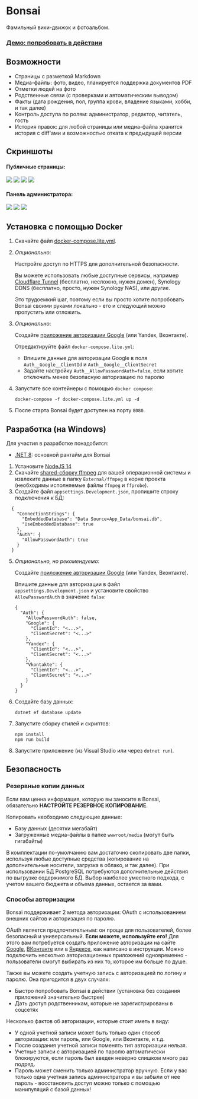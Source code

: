 # Bonsai

Фамильный вики-движок и фотоальбом.

### [Демо: попробовать в действии](https://bonsai.kirillorlov.pro)

## Возможности

* Страницы с разметкой Markdown
* Медиа-файлы: фото, видео, планируется поддержка документов PDF
* Отметки людей на фото
* Родственные связи (с проверками и автоматическим выводом)
* Факты (дата рождения, пол, группа крови, владение языками, хобби, и так далее)
* Контроль доступа по ролям: администратор, редактор, читатель, гость
* История правок: для любой страницы или медиа-файла хранится история с diff'ами и возможностью отката к предыдущей версии

## Скриншоты

#### Публичные страницы:

<a href="https://github.com/impworks/bonsai/assets/604496/151719f8-3396-4d6a-b24a-ba0a525cf04b"><img src="https://github.com/impworks/bonsai/assets/604496/921baf97-ad71-4c7f-b9b5-2d0c9d8f069f" /></a>
<a href="https://github.com/impworks/bonsai/assets/604496/da6794b1-a8ca-4128-939b-7b55ea60e5b1"><img src="https://github.com/impworks/bonsai/assets/604496/93defa8b-c1e3-4e57-a59f-492643da54b4" /></a>
<a href="https://github.com/impworks/bonsai/assets/604496/56b90464-9055-4028-a060-84f490015894"><img src="https://github.com/impworks/bonsai/assets/604496/cc45cdd2-0fdb-42c2-96ba-14d7fbaf637f" /></a>
<a href="https://github.com/impworks/bonsai/assets/604496/631f4ab8-cde5-4359-b0f5-3bc47edb3856"><img src="https://github.com/impworks/bonsai/assets/604496/0b31dd07-c604-46da-a2d0-9c0b8cc57260" /></a>

#### Панель администратора:

<a href="https://github.com/impworks/bonsai/assets/604496/dad5420d-14bc-4fa9-93f4-75b530d8ee69"><img src="https://github.com/impworks/bonsai/assets/604496/0d337339-8116-4b4a-9640-33d66778e827" /></a>
<a href="https://github.com/impworks/bonsai/assets/604496/8423d10f-79fd-45bf-8cd5-bcc69cd11607"><img src="https://github.com/impworks/bonsai/assets/604496/6dce3e19-0f58-422e-a4d7-a1ddc423ba1d" /></a>
<a href="https://github.com/impworks/bonsai/assets/604496/9b7e8166-38f9-48fc-a529-4bd99a1a2a35"><img src="https://github.com/impworks/bonsai/assets/604496/29ded387-8b30-48c9-9f31-0d3a2151f3c9" /></a>

## Установка с помощью Docker
1. Скачайте файл [docker-compose.lite.yml](docker-compose.lite.yml).

2. _Опционально_: 

    Настройте доступ по HTTPS для дополнительной безопасности.

    Вы можете использовать любые доступные сервисы, например [Cloudflare Tunnel](https://github.com/impworks/bonsai/wiki/%D0%9D%D0%B0%D1%81%D1%82%D1%80%D0%BE%D0%B9%D0%BA%D0%B0-%D1%82%D1%83%D0%BD%D0%BD%D0%B5%D0%BB%D1%8F-Cloudflare) (бесплатно, несложно, нужен домен), Synology DDNS (бесплатно, просто, нужен Synology NAS), или другие.

    Это трудоемкий шаг, поэтому если вы просто хотите попробовать Bonsai своими руками локально - его и следующий можно пропустить или отложить.

3. _Опционально_:

    Создайте [приложение авторизации Google](https://docs.microsoft.com/en-us/aspnet/core/security/authentication/social/google-logins?view=aspnetcore-6.0) (или Yandex, Вконтакте).

    Отредактируйте файл `docker-compose.lite.yml`:

    * Впишите данные для авторизации Google в поля `Auth__Google__ClientId` и `Auth__Google__ClientSecret`
    * Задайте настройку `Auth__AllowPasswordAuth=false`, если хотите отключить менее безопасную авторизацию по паролю

4. Запустите все контейнеры с помощью `docker compose`:
   ```
   docker-compose -f docker-compose.lite.yml up -d
   ```
5. После старта Bonsai будет доступен на порту `8080`.

## Разработка (на Windows)

Для участия в разработке понадобится:

* [.NET 8](https://dotnet.microsoft.com/download/dotnet/8.0): основной рантайм для Bonsai

1. Установите [NodeJS 14](https://nodejs.org/en/)
2. Скачайте [shared-сборку ffmpeg](https://www.ffmpeg.org/download.html) для вашей операционной системы и извлеките данные в папку `External/ffmpeg` в корне проекта (необходимы исполняемые файлы `ffmpeg` и `ffprobe`).
3. Создайте файл `appsettings.Development.json`, пропишите строку подключения к БД:

  ```
    {
      "ConnectionStrings": {
        "EmbeddedDatabase": "Data Source=App_Data/bonsai.db",
        "UseEmbeddedDatabase": true
      },
      "Auth": {
        "AllowPasswordAuth": true
      } 
    }
  ```

5. _Опционально, но рекомендуемо_:

    Создайте [приложение авторизации Google](https://docs.microsoft.com/en-us/aspnet/core/security/authentication/social/google-logins?view=aspnetcore-6.0) (или Yandex, Вконтакте).

    Впишите данные для авторизации в файл `appsettings.Development.json` и установите свойство `AllowPasswordAuth` в значение `false`:

    ```
    {
      "Auth": {
        "AllowPasswordAuth": false,
        "Google": {
          "ClientId": "<...>",
          "ClientSecret": "<...>" 
        },
        "Yandex": {
          "ClientId": "<...>",
          "ClientSecret": "<...>" 
        },
        "Vkontakte": {
          "ClientId": "<...>",
          "ClientSecret": "<...>" 
        }
      }
    }
    ```
    
6. Создайте базу данных:

    ```
    dotnet ef database update
    ```
7. Запустите сборку стилей и скриптов:

    ```
    npm install
    npm run build
    ```
8. Запустите приложение (из Visual Studio или через `dotnet run`).

## Безопасность

### Резервные копии данных

Если вам ценна информация, которую вы заносите в Bonsai, обязательно **НАСТРОЙТЕ РЕЗЕРВНОЕ КОПИРОВАНИЕ**.

Копировать необходимо следующие данные:

* Базу данных (десятки мегабайт)
* Загруженные медиа-файлы в папке `wwwroot/media` (могут быть гигабайты)

В комплектации по-умолчанию вам достаточно скопировать две папки, используя любые доступные средства (копирование на дополнительные носители, загрузка в облако, и так далее).
При использовании БД PostgreSQL потребуются дополнительные действия по выгрузке содержимого БД.
Выбор наиболее уместного подхода, с учетом вашего бюджета и объема данных, остается за вами.

### Способы авторизации

Bonsai поддерживает 2 метода авторизации: OAuth с использованием внешних сайтов и авторизация по паролю.

OAuth является предпочтительным: он проще для пользователей, более безопасный и универсальный. **Если можете, используйте его!**
Для этого вам потребуется создать приложение авторизации на сайте [Google](https://docs.microsoft.com/en-us/aspnet/core/security/authentication/social/google-logins?view=aspnetcore-6.0), [ВКонтакте](https://vk.com/editapp?act=create) или в [Яндексе](https://oauth.yandex.ru/client/new), как написано в инструкции.
Можно подключить несколько авторизационных приложений одновременно - пользователи смогут выбирать из них то, которое им больше по душе.

Также вы можете создать учетную запись с авторизацией по логину и паролю. Она пригодится в двух случаях:

* Быстро попробовать Bonsai в действии (установка без создания приложений значительно быстрее)
* Дать доступ родственникам, которые не зарегистрированы в соцсетях

Несколько фактов об авторизации, которые стоит иметь в виду:

* У одной учетной записи может быть только один способ авторизации: или пароль, или Google, или Вконтакте, и т.д.
* После создания учетной записи поменять тип авторизации нельзя.
* Учетные записи с авторизацией по паролю автоматически блокируются, если пароль был введен неверно слишком много раз подряд.
* Пароль может сменить только администратор вручную. Если у вас только одна учетная запись администратора и вы забыли от нее пароль - восстановить доступ можно только с помощью манипуляций с базой данных!
